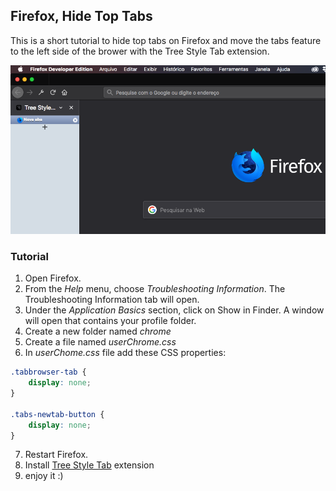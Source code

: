 ## Firefox, Hide Top Tabs

This is a short tutorial to hide top tabs on Firefox and move the tabs feature to the left side of the brower with the Tree Style Tab extension.

![img](https://github.com/converge/firefox-hide-top-tabs/blob/master/screenshots/firefox-hidden-top-tabs.png)

### Tutorial

1. Open Firefox.
2. From the *Help* menu, choose *Troubleshooting Information*. The Troubleshooting Information tab will open.
3. Under the *Application Basics* section, click on Show in Finder. A window will open that contains your profile folder.
4. Create a new folder named *chrome*
5. Create a file named *userChrome.css*
6. In *userChome.css* file add these CSS properties:

```css
.tabbrowser-tab {
    display: none;
}

.tabs-newtab-button {
    display: none;
}
```
7. Restart Firefox.
8. Install [Tree Style Tab](https://addons.mozilla.org/en/firefox/addon/tree-style-tab/) extension
9. enjoy it :)
